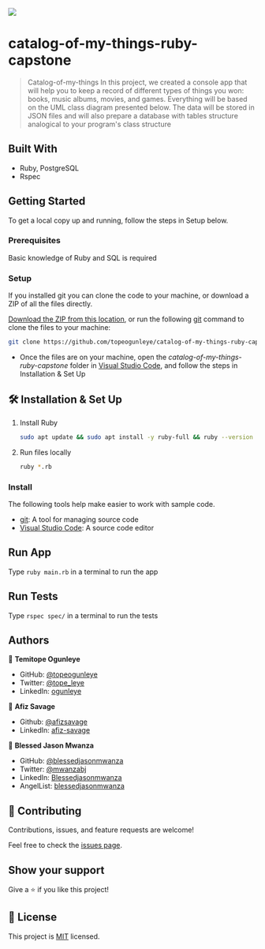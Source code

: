![](https://img.shields.io/badge/Microverse-blueviolet)

# catalog-of-my-things-ruby-capstone

> Catalog-of-my-things In this project, we created a console app that will help you to keep a record of different types of things you won: books, music albums, movies, and games. Everything will be based on the UML class diagram presented below. The data will be stored in JSON files and will also prepare a database with tables structure analogical to your program's class structure

## Built With

- Ruby, PostgreSQL
- Rspec

## Getting Started

To get a local copy up and running, follow the steps in Setup below.

### Prerequisites

Basic knowledge of Ruby and SQL is required

### Setup

If you installed git you can clone the code to your machine, or download a ZIP of all the files directly.

[Download the ZIP from this location](https://github.com/topeogunleye/catalog-of-my-things-ruby-capstone/archive/refs/heads/main.zip), or run the following [git](https://git-scm.com/downloads) command to clone the files to your machine:

```bash
git clone https://github.com/topeogunleye/catalog-of-my-things-ruby-capstone.git
```

- Once the files are on your machine, open the _catalog-of-my-things-ruby-capstone_ folder in [Visual Studio Code](https://code.visualstudio.com/), and follow the steps in Installation & Set Up

## 🛠 Installation & Set Up

1. Install Ruby

   ```sh
   sudo apt update && sudo apt install -y ruby-full && ruby --version
   ```

2. Run files locally

   ```sh
   ruby *.rb
   ```

### Install

The following tools help make easier to work with sample code.

- [git](https://git-scm.com/downloads): A tool for managing source code
- [Visual Studio Code](https://code.visualstudio.com/): A source code editor

## Run App

Type `ruby main.rb` in a terminal to run the app

## Run Tests

Type `rspec spec/` in a terminal to run the tests

## Authors

👤 **Temitope Ogunleye**

- GitHub: [@topeogunleye](https://github.com/topeogunleye)
- Twitter: [@tope_leye](https://twitter.com/tope_leye)
- LinkedIn: [ogunleye](https://linkedin.com/in/ogunleye)

👤 **Afiz Savage**

- Github: [@afizsavage](https://github.com/afizsavage)
- LinkedIn: [afiz-savage](https://linkedin.com/in/afiz-savage)

👤 **Blessed Jason Mwanza**

- GitHub: [@blessedjasonmwanza](https://github.com/blessedjasonmwanza)
- Twitter: [@mwanzabj](https://twitter.com/mwanzabj)
- LinkedIn: [Blessedjasonmwanza](https://linkedin.com/in/blessedjasonmwanza)
- AngelList: [blessedjasonmwanza](https://angel.co/u/blessedjasonmwanza)

## 🤝 Contributing

Contributions, issues, and feature requests are welcome!

Feel free to check the [issues page](https://github.com/topeogunleye/catalog-of-my-things-ruby-capstone/issues).

## Show your support

Give a ⭐️ if you like this project!

## 📝 License

This project is [MIT](./MIT.md) licensed.
